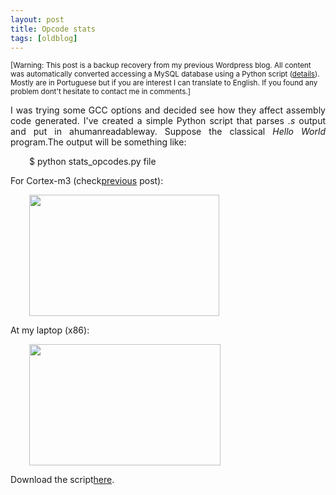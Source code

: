 ```yaml
---
layout: post
title: Opcode stats
tags: [oldblog]
---
```


<small>[Warning: This post is a backup recovery from my previous Wordpress blog. All content was automatically converted accessing a MySQL database using a Python script (<a href="http://maluta.github.io/blog/convert-wordpress-to-jekyll/">details</a>). Mostly are in Portuguese but if you are interest I can translate to English. If you found any problem dont't hesitate to contact me in comments.]</small>



<p style="text-align: justify;">I was trying some GCC options and decided see how they affect assembly code generated. I've created a simple Python script that parses <em>.s</em> output and put in ahumanreadableway. Suppose the classical <em>Hello World </em>program.The output will be something like:</p>
<p style="padding-left: 30px;">$ python stats_opcodes.py file</p>
For Cortex-m3 (check<a href="http://www.coding.com.br/embarcado/cortex-m3-and-qemu/" target="_blank">previous</a> post):
<p style="padding-left: 30px;"><img class="aligncenter size-full wp-image-1136" title="opcode-arm" src="http://www.coding.com.br/wp-content/uploads/2010/06/opcode-arm.png" alt="" width="304" height="194" /></p>
At my laptop (x86):
<p style="padding-left: 30px;"><img class="aligncenter size-full wp-image-1133" title="output" src="http://www.coding.com.br/wp-content/uploads/2010/06/opcodes1.png" alt="" width="306" height="194" /></p>
<span style="font-family: Consolas, Monaco, 'Courier New', Courier, monospace; font-size: small;"><span style="line-height: 18px; white-space: pre;"><span style="font-family: Georgia, 'Times New Roman', 'Bitstream Charter', Times, serif; font-size: small;"><span style="line-height: 19px; white-space: normal;"> </span></span></span></span>
<p style="text-align: center;"></p>
Download the script<a href="http://gist.github.com/raw/452170/db097f735c52ffd733d2060603c203982d53b79f/stats_opcode.py" target="_blank">here</a>.